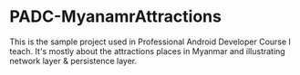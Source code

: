 # PADC-MyanamrAttractions
This is the sample project used in Professional Android Developer Course I teach. It's mostly about the attractions places in Myanmar and illustrating network layer &amp; persistence layer.
